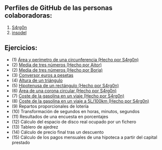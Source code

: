 ## Perfiles de GitHub de las personas colaboradoras:
1. [S4rg0n](https://github.com/S4rg0n)
2. [insodel](https://github.com/insodel)

## Ejercicios:

- (1) [Área y perímetro de una circunferencia (Hecho por S4rg0n)](https://github.com/insodel/DAW/blob/main/M03%20-%20PROGRA/Programacion%20secuencial/1_circunferencia_S4rg0n.cs)
- (2) [Media de tres números (Hecho por Aitor)](https://github.com/insodel/DAW/blob/main/M03%20-%20PROGRA/Programacion%20secuencial/media-de-tres-num.cs)
- (2) [Media de tres números (Hecho por Borja)](https://github.com/insodel/DAW/blob/main/M03%20-%20PROGRA/Programacion%20secuencial/ConversorEurospesetasBorja.cs)
- (3) [Conversor euros a pesetas](https://github.com/insodel/DAW/blob/main/M03%20-%20PROGRA/Programacion%20secuencial/conversor-euro-pesetas.cs)
- (4) [Altura de un triángulo](https://github.com/insodel/DAW/blob/main/M03%20-%20PROGRA/Programacion%20secuencial/area-triangulo.cs)
- (5) [Hipotenusa de un rectángulo (Hecho por S4rg0n)](https://github.com/insodel/DAW/blob/main/M03%20-%20PROGRA/Programacion%20secuencial/5_pitagoras_S4rg0n.cs)
- (6) [Área de una corona circular (Hecho por S4rg0n)](https://github.com/insodel/DAW/blob/main/M03%20-%20PROGRA/Programacion%20secuencial/6_corona_S4rg0n.cs)
- (7) [Coste de la gasolina en un viaje (Hecho por S4rg0n)](https://github.com/insodel/DAW/blob/main/M03%20-%20PROGRA/Programacion%20secuencial/7_coste_viaje_S4rg0n.cs)
- (8) [Coste de la gasolina en un viaje a 5L/100km (Hecho por S4rg0n)](https://github.com/insodel/DAW/blob/main/M03%20-%20PROGRA/Programacion%20secuencial/8_euros_pesetas_S4rg0n.cs)
- (9) Repartos proporcionales de lotería
- (10) Transformación de segundos en horas, minutos, segundos
- (11) Resultados de una encuesta en porcentajes
- (12) Cálculo del espacio de disco real ocupado por un fichero
- (13) Tablero de ajedrez
- (14) Cálculo de precio final tras un descuento
- (15) Cálculo de los pagos mensuales de una hipoteca a partir del capital prestado
